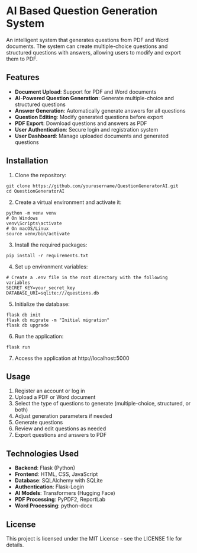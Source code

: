 # AI Based Question Generation System

An intelligent system that generates questions from PDF and Word documents. The system can create multiple-choice questions and structured questions with answers, allowing users to modify and export them to PDF.

## Features

- **Document Upload**: Support for PDF and Word documents
- **AI-Powered Question Generation**: Generate multiple-choice and structured questions
- **Answer Generation**: Automatically generate answers for all questions
- **Question Editing**: Modify generated questions before export
- **PDF Export**: Download questions and answers as PDF
- **User Authentication**: Secure login and registration system
- **User Dashboard**: Manage uploaded documents and generated questions

## Installation

1. Clone the repository:
```
git clone https://github.com/yourusername/QuestionGeneratorAI.git
cd QuestionGeneratorAI
```

2. Create a virtual environment and activate it:
```
python -m venv venv
# On Windows
venv\Scripts\activate
# On macOS/Linux
source venv/bin/activate
```

3. Install the required packages:
```
pip install -r requirements.txt
```

4. Set up environment variables:
```
# Create a .env file in the root directory with the following variables
SECRET_KEY=your_secret_key
DATABASE_URI=sqlite:///questions.db
```

5. Initialize the database:
```
flask db init
flask db migrate -m "Initial migration"
flask db upgrade
```

6. Run the application:
```
flask run
```

7. Access the application at http://localhost:5000

## Usage

1. Register an account or log in
2. Upload a PDF or Word document
3. Select the type of questions to generate (multiple-choice, structured, or both)
4. Adjust generation parameters if needed
5. Generate questions
6. Review and edit questions as needed
7. Export questions and answers to PDF

## Technologies Used

- **Backend**: Flask (Python)
- **Frontend**: HTML, CSS, JavaScript
- **Database**: SQLAlchemy with SQLite
- **Authentication**: Flask-Login
- **AI Models**: Transformers (Hugging Face)
- **PDF Processing**: PyPDF2, ReportLab
- **Word Processing**: python-docx

## License

This project is licensed under the MIT License - see the LICENSE file for details. 